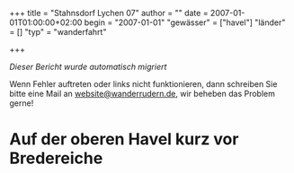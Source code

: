 +++
title = "Stahnsdorf Lychen 07"
author = ""
date = 2007-01-01T01:00:00+02:00
begin = "2007-01-01"
"gewässer" = ["havel"]
"länder" = []
"typ" = "wanderfahrt"

+++


*Dieser Bericht wurde automatisch migriert*

Wenn Fehler auftreten oder links nicht funktionieren, dann schreiben Sie bitte eine Mail an website@wanderrudern.de, wir beheben das Problem gerne!



# Auf der oberen Havel kurz vor Bredereiche


